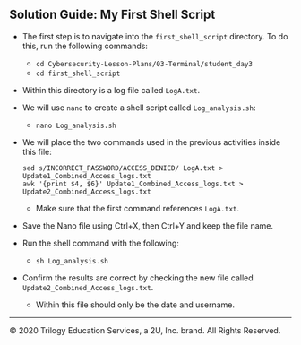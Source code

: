 ## Solution Guide: My First Shell Script

- The first step is to navigate into the `first_shell_script` directory. To do this, run the following commands:
 
  - `cd Cybersecurity-Lesson-Plans/03-Terminal/student_day3`
  - `cd first_shell_script`
       
- Within this directory is a log file called `LogA.txt`.  

- We will use `nano` to create a shell script called `Log_analysis.sh`:

  - `nano Log_analysis.sh`
        
- We will place the two commands used in the previous activities inside this file:

      sed s/INCORRECT_PASSWORD/ACCESS_DENIED/ LogA.txt > Update1_Combined_Access_logs.txt
      awk '{print $4, $6}' Update1_Combined_Access_logs.txt > Update2_Combined_Access_logs.txt
      
    - Make sure that the first command references `LogA.txt`. 
     
- Save the Nano file using Ctrl+X, then Ctrl+Y and keep the file name.

- Run the shell command with the following:

  - `sh Log_analysis.sh`
        
- Confirm the results are correct by checking the new file called `Update2_Combined_Access_logs.txt`.

  - Within this file should only be the date and username.

---

© 2020 Trilogy Education Services, a 2U, Inc. brand. All Rights Reserved.
